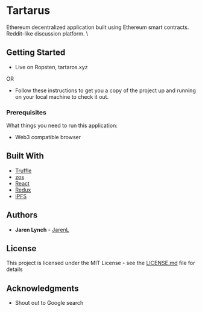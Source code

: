 # Tartarus

Ethereum decentralized application built using Ethereum smart contracts. Reddit-like discussion platform. \

## Getting Started

- Live on Ropsten, tartaros.xyz

OR

- Follow these instructions to get you a copy of the project up and running on your local machine to check it out. 

### Prerequisites

What things you need to run this application:

- Web3 compatible browser

## Built With

* [Truffle](https://truffleframework.com/truffle)
* [zos](https://docs.openzeppelin.com/openzeppelin/index.html) 
* [React](https://reactjs.org/) 
* [Redux](https://redux.js.org/)
* [IPFS](https://www.ipfs.com/)

## Authors

* **Jaren Lynch** - [JarenL](https://github.com/JarenL)

## License

This project is licensed under the MIT License - see the [LICENSE.md](LICENSE.md) file for details

## Acknowledgments 
 - Shout out to Google search

